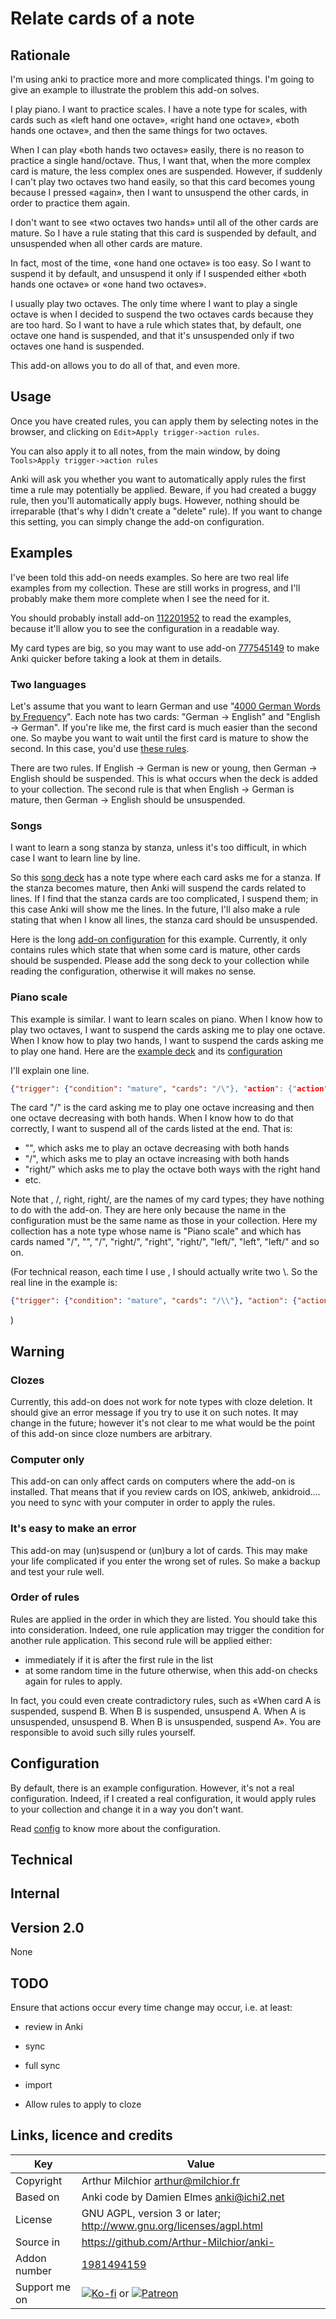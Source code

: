 # Relate cards of a note
## Rationale
I'm using anki to practice more and more complicated things. I'm going
to give an example to illustrate the problem this add-on solves.

I play piano. I want to practice scales. I have a note type for
scales, with cards such as «left hand one octave», «right hand one
octave», «both hands one octave», and then the same things for two
octaves.

When I can play «both hands two octaves» easily, there is no reason to
practice a single hand/octave. Thus, I want that, when the more
complex card is mature, the less complex ones are suspended.  However,
if suddenly I can't play two octaves two hand easily, so that this card
becomes young because I pressed «again», then I want to unsuspend the
other cards, in order to practice them again.

I don't want to see «two octaves two hands» until all of the other
cards are mature. So I have a rule stating that this card is suspended
by default, and unsuspended when all other cards are mature.

In fact, most of the time, «one hand one octave» is too easy. So I want
to suspend it by default, and unsuspend it only if I suspended either 
«both hands one octave» or «one hand two octaves».

I usually play two octaves. The only
time where I want to play a single octave is when I decided to suspend
the two octaves cards because they are too hard. So I want to have a
rule which states that, by default, one octave one hand is suspended,
and that it's unsuspended only if two octaves one hand is suspended.

This add-on allows you to do all of that, and even more.

## Usage
Once you have created rules, you can apply them by selecting notes in
the browser, and clicking on `Edit>Apply trigger->action rules`.

You can also apply it to all notes, from the main window, by doing
`Tools>Apply trigger->action rules`

Anki will ask you whether you want to automatically apply rules the
first time a rule may potentially be applied. Beware, if you had
created a buggy rule, then you'll automatically apply bugs. However,
nothing should be irreparable (that's why I didn't create a "delete"
rule). If you want to change this setting, you can simply change
the add-on configuration.

## Examples
I've been told this add-on needs examples. So here are two real life
examples from my collection. These are still works in progress, and
I'll probably make them more complete when I see the need for it.

You should probably install add-on
[112201952](https://ankiweb.net/shared/info/112201952) to read the
examples, because it'll allow you to see the configuration in a
readable way.

My card types are big, so you may want to use add-on
[777545149](https://ankiweb.net/shared/info/777545149) to make Anki
quicker before taking a look at them in details.

### Two languages

Let's assume that you want to learn German and use "[4000 German Words by Frequency](https://ankiweb.net/shared/info/653061995)". Each note has two
cards: "German -> English" and "English -> German". If you're like me,
the first card is much easier than the second one. So maybe you want to wait until the first card is mature to show the second. In this case, you'd use [these rules](example_german.json).

There are two rules. If English -> German is new or young, then German -> English should be suspended. This is what occurs when the deck is added to your collection. The second rule is that when English -> German is mature, then German -> English should be unsuspended. 

### Songs
I want to learn a song stanza by stanza, unless it's
too difficult, in which case I want to learn line by line.

So this [song deck](example_song.apkg) has a note type where each
card asks me for a stanza. If the stanza becomes mature, then Anki will
suspend the cards related to lines. If I find that the stanza cards
are too complicated, I suspend them; in this case Anki will show me
the lines. In the future, I'll also make a rule stating that when I
know all lines, the stanza card should be unsuspended. 

Here is the long [add-on configuration](example_song.json) for this
example. Currently, it only contains rules which state that when some
card is mature, other cards should be suspended. Please add the song
deck to your collection while reading the configuration, otherwise it
will makes no sense.

### Piano scale
This example is similar. I want to learn scales on piano. When I know
how to play two octaves, I want to suspend the cards asking me to play
one octave. When I know how to play two hands, I want to suspend the
cards asking me to play one hand. Here are the [example deck](example_piano.apkg) and its [configuration](example_piano.json)

I'll explain one line.
```json
{"trigger": {"condition": "mature", "cards": "/\"}, "action": {"action": "suspend", "cards": ["\", "/", "right/\", "right\", "right/", "left/\", "left\", "left/"]}},
```
The card "/\" is the card asking me to play one octave increasing and then one octave decreasing with both hands. When I know how to do that correctly, I want to suspend all of the cards listed at the end. That is:
* "\", which asks me to play an octave decreasing with both hands
* "/", which asks me to play an octave increasing with both hands
* "right/\" which asks me to play the octave both ways with the right hand
* etc.

Note that \, /, right\, right/, are the names of my card types; they have nothing to do with the add-on. They are here only because the name in the configuration must be the same name as those in your collection. Here my collection has a note type whose name is "Piano scale" and which has cards named "/\", "\", "/", "right/\", "right\", "right/", "left/\", "left\", "left/" and so on.

(For technical reason, each time I use \, I should actually write two \\. So the real line in the example is:
```json
{"trigger": {"condition": "mature", "cards": "/\\"}, "action": {"action": "suspend", "cards": ["\\", "/", "right/\\", "right\\", "right/", "left/\\", "left\\", "left/"]}},
```
)
## Warning
### Clozes
Currently, this add-on does not work for note types with cloze deletion. It should give an error message if you try to use it on such notes. It may change in the future; however it's not clear to me what would be the point of this add-on since cloze numbers are arbitrary.

### Computer only
This add-on can only affect cards on computers where the add-on is
installed. That means that if you review cards on IOS, ankiweb,
ankidroid.... you need to sync with your computer in order to apply
the rules.

### It's easy to make an error
This add-on may (un)suspend or (un)bury a lot of cards. This may make
your life complicated if you enter the wrong set of rules. So make a
backup and test your rule well.

### Order of rules
Rules are applied in the order in which they are listed. You should
take this into consideration. Indeed, one rule application may trigger
the condition for another rule application. This second rule will be
applied either:
* immediately if it is after the first rule in the list
* at some random time in the future otherwise, when this add-on checks
  again for rules to apply.

In fact, you could even create contradictory rules, such as «When card
A is suspended, suspend B. When B is suspended, unsuspend A. When A is
unsuspended, unsuspend B. When B is unsuspended, suspend A». You are
responsible to avoid such silly rules yourself.

## Configuration
By default, there is an example configuration. However, it's not a
real configuration. Indeed, if I created a real configuration, it
would apply rules to your collection and change it in a way you don't
want.

Read [config](config.md) to know more about the configuration.

## Technical
## Internal
## Version 2.0
None

## TODO
Ensure that actions occur every time change may occur, i.e. at least:
* review in Anki
* sync
* full sync
* import

* Allow rules to apply to cloze

## Links, licence and credits

Key         |Value
------------|-------------------------------------------------------------------
Copyright   | Arthur Milchior <arthur@milchior.fr>
Based on    | Anki code by Damien Elmes <anki@ichi2.net>
License     | GNU AGPL, version 3 or later; http://www.gnu.org/licenses/agpl.html
Source in   | https://github.com/Arthur-Milchior/anki-
Addon number| [1981494159](https://ankiweb.net/shared/info/1981494159)
Support me on| [![Ko-fi](https://ko-fi.com/img/Kofi_Logo_Blue.svg)](Ko-fi.com/arthurmilchior) or [![Patreon](http://www.milchior.fr/patreon.png)](https://www.patreon.com/bePatron?u=146206)
